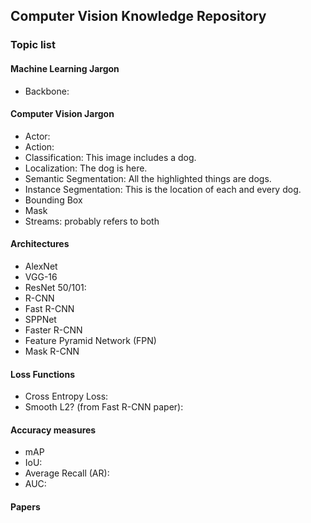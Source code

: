 ## Computer Vision Knowledge Repository

### Topic list



#### Machine Learning Jargon

* Backbone:
#### Computer Vision Jargon
* Actor:
* Action:
* Classification: This image includes a dog.
* Localization: The dog is here.
* Semantic Segmentation: All the highlighted things are dogs.
* Instance Segmentation: This is the location of each and every dog.
* Bounding Box
* Mask
* Streams: probably refers to both
#### Architectures
* AlexNet
* VGG-16
* ResNet 50/101:
* R-CNN
* Fast R-CNN
* SPPNet
* Faster R-CNN
* Feature Pyramid Network (FPN)
* Mask R-CNN
#### Loss Functions
* Cross Entropy Loss:
* Smooth L2? (from Fast R-CNN paper):
#### Accuracy measures
* mAP
* IoU:
* Average Recall (AR):
* AUC:
#### Papers
